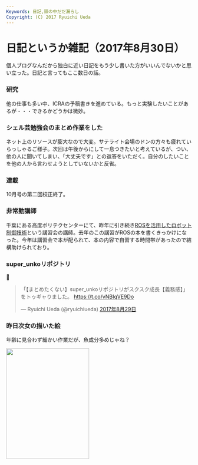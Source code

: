 ```yaml
---
Keywords: 日記,頭の中だだ漏らし
Copyright: (C) 2017 Ryuichi Ueda
---
```


# 日記というか雑記（2017年8月30日）
個人ブログなんだから独白に近い日記をもう少し書いた方がいいんでないかと思い立った。日記と言ってもここ数日の話。

<h3>研究</h3>

他の仕事も多い中、ICRAの予稿書きを進めている。もっと実験したいことがあるが・・・できるかどうかは微妙。

<h3>シェル芸勉強会のまとめ作業をした</h3>

ネット上のリソースが膨大なので大変。サテライト会場のドンの方々も疲れていらっしゃるご様子。次回は午後からにして一息つきたいと考えているが、つい、他の人に聞いてしまい、「大丈夫です」との返答をいただく。自分のしたいことを他の人から言わせようとしていないかと反省。



<h3>連載</h3>

10月号の第二回校正終了。

<h3>非常勤講師</h3> 

千葉にある高度ポリテクセンターにて、昨年に引き続き<a href="http://www.apc.jeed.or.jp/seminar/course/16semiE070.html">ROSを活用したロボット制御技術</a>という講習会の講師。去年のこの講習がROSの本を書くきっかけになった。今年は講習会で本が配られて、本の内容で自習する時間帯があったので結構助けられており。

<h3>super_unkoリポジトリ</h3>

💩

<blockquote class="twitter-tweet" data-lang="ja"><p lang="ja" dir="ltr">「【まとめたくない】super_unkoリポジトリがスクスク成長【義務感】」をトゥギャりました。 <a href="https://t.co/vNBIqVE9Do">https://t.co/vNBIqVE9Do</a></p>&mdash; Ryuichi Ueda (@ryuichiueda) <a href="https://twitter.com/ryuichiueda/status/902511534751879169">2017年8月29日</a></blockquote>
<script async src="//platform.twitter.com/widgets.js" charset="utf-8"></script>

<h3>昨日次女の描いた絵</h3>

年齢に見合わず細かい作業だが、魚成分多めじゃね？

<a href="34006e3f719caab8f4c10187f994a8ee-e1504064397683.jpeg"><img src="34006e3f719caab8f4c10187f994a8ee-e1504064397683-225x300.jpeg" alt="" width="225" height="300" class="aligncenter size-medium wp-image-10234" /></a>

